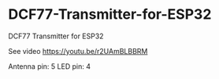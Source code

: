 # DCF77-Transmitter-for-ESP32
DCF77 Transmitter for ESP32

See video https://youtu.be/r2UAmBLBBRM

Antenna pin: 5
LED pin: 4
